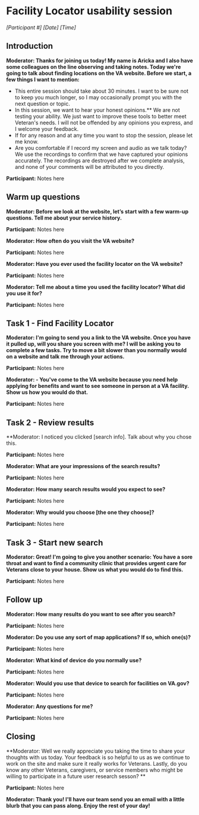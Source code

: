 # Facility Locator usability session

*[Participant #] [Date] [Time]*

## Introduction

**Moderator: Thanks for joining us today! My name is Aricka and I also have some colleagues on the line observing and taking notes. Today we're going to talk about finding locations on the VA website. Before we start, a few things I want to mention:**

- This entire session should take about 30 minutes. I want to be sure not to keep you much longer, so I may occasionally prompt you with the next question or topic.
- In this session, we want to hear your honest opinions.** We are not testing your ability. We just want to improve these tools to better meet Veteran's needs. I will not be offended by any opinions you express, and I welcome your feedback.
- If for any reason and at any time you want to stop the session, please let me know.
- Are you comfortable if I record my screen and audio as we talk today? We use the recordings to confirm that we have captured your opinions accurately. The recordings are destroyed after we complete analysis, and none of your comments will be attributed to you directly. 

**Participant:** Notes here

## Warm up questions

**Moderator: Before we look at the website, let’s start with a few warm-up questions. Tell me about your service history.**

**Participant:** Notes here

**Moderator: How often do you visit the VA website?**

**Participant:** Notes here

**Moderator: Have you ever used the facility locator on the VA website?**

**Participant:** Notes here

**Moderator: Tell me about a time you used the facility locator? What did you use it for?**

**Participant:** Notes here

## Task 1 - Find Facility Locator

**Moderator: I'm going to send you a link to the VA website. Once you have it pulled up, will you share you screen with me? I will be asking you to complete a few tasks. Try to move a bit slower than you normally would on a website and talk me through your actions.**

**Participant:** Notes here

**Moderator: - You've come to the VA website because you need help applying for benefits and want to see someone in person at a VA facility. Show us how you would do that.**

**Participant:** Notes here

## Task 2 - Review results

**Moderator: I noticed you clicked [search info]. Talk about why you chose this.

**Participant:** Notes here

**Moderator: What are your impressions of the search results?**

**Participant:** Notes here

**Moderator: How many search results would you expect to see?**

**Participant:** Notes here

**Moderator: Why would you choose [the one they choose]?**

**Participant:** Notes here

## Task 3 - Start new search

**Moderator: Great! I'm going to give you another scenario: You have a sore throat and want to find a community clinic that provides urgent care for Veterans close to your house. Show us what you would do to find this.**

**Participant:** Notes here

## Follow up

**Moderator: How many results do you want to see after you search?**

**Participant:** Notes here

**Moderator: Do you use any sort of map applications? If so, which one(s)?**

**Participant:** Notes here

**Moderator: What kind of device do you normally use?**

**Participant:** Notes here

**Moderator: Would you use that device to search for facilities on VA.gov?**

**Participant:** Notes here

**Moderator: Any questions for me?** 

**Participant:** Notes here

## Closing

**Moderator: Well we really appreciate you taking the time to share your thoughts with us today. Your feedback is so helpful to us as we continue to work on the site and make sure it really works for Veterans. Lastly, do you know any other Veterans, caregivers, or service members who might be willing to participate in a future user research sesson? **

**Participant:** Notes here

**Moderator: Thank you! I'll have our team send you an email with a little blurb that you can pass along. Enjoy the rest of your day!**

